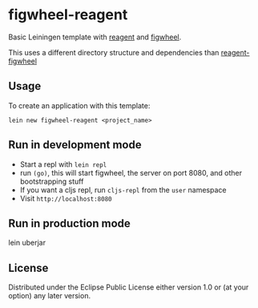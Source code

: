 # figwheel-reagent

Basic Leiningen template with [reagent](https://github.com/holmsand/reagent)
and [figwheel](https://github.com/bhauman/lein-figwheel).

This uses a different directory structure and dependencies than [reagent-figwheel](https://github.com/gadfly361/reagent-figwheel)

## Usage

To create an application with this template:

```
lein new figwheel-reagent <project_name>
```

## Run in development mode

- Start a repl with `lein repl`
- run `(go)`, this will start figwheel, the server on port 8080, and other bootstrapping stuff
- If you want a cljs repl, run `cljs-repl` from the `user` namespace
- Visit `http://localhost:8080`

## Run in production mode
lein uberjar

## License

Distributed under the Eclipse Public License either version 1.0 or (at
your option) any later version.
